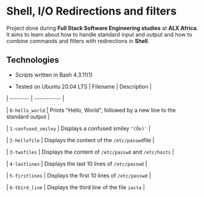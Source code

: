 # Shell, I/O Redirections and filters



Project done during **Full Stack Software Engineering studies** at **ALX Africa**. It aims to learn about how to handle standard input and output and how to combine commands and filters with redirections in **Shell**.



## Technologies

* Scripts written in Bash 4.3.11(1)

* Tested on Ubuntu 20.04 LTS
| Filename | Description |

| -------- | ----------- |

| `0-hello_world` | Prints "Hello, World", followed by a new line to the standard output |

| `1-confused_smiley` | Displays a confused smiley `"(Ôo)'` |

| `2-hellofile` | Displays the content of the `/etc/passwd`file |

| `3-twofiles` | Displays the content of `/etc/passwd` and `/etc/hosts` |

| `4-lastlines` | Displays the last 10 lines of `/etc/passwd` |

| `5-firstlines` | Displays the first 10 lines of `/etc/passwd` |

| `6-third_line` | Displays the third line of the file `iacta` |
